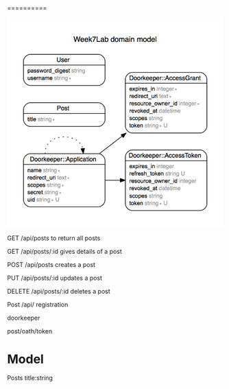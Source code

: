
==========

![img](erd.png)



GET /api/posts to return all posts

GET /api/posts/:id gives details of a post

POST /api/posts creates a post

PUT /api/posts/:id updates a post

DELETE /api/posts/:id deletes a post

Post /api/ registration

doorkeeper

post/oath/token

 Model
======
Posts title:string
